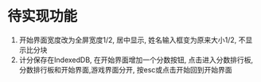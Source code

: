 # 待实现功能

1. 开始界面宽度改为全屏宽度1/2, 居中显示, 姓名输入框变为原来大小1/2, 不显示比分块
2. 计分保存在IndexedDB, 在开始界面增加一个分数按钮, 点击进入分数排行板,分数排行板和开始界面,游戏界面分开, 按esc或点击开始回到开始界面